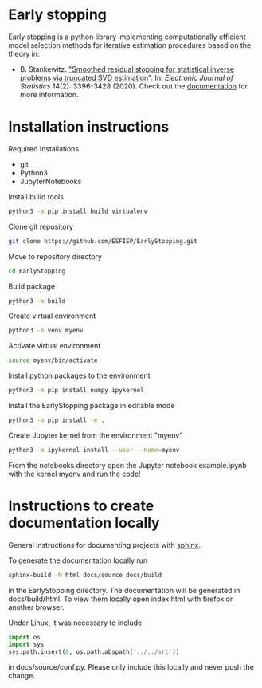 # Early stopping
Early stopping is a python library implementing computationally efficient model selection methods for iterative estimation procedures based on the theory in:
- B. Stankewitz. 
  ["Smoothed residual stopping for statistical inverse problems via truncated SVD estimation".](https://projecteuclid.org/journals/electronic-journal-of-statistics/volume-14/issue-2/Smoothed-residual-stopping-for-statistical-inverse-problems-via-truncated-SVD/10.1214/20-EJS1747.full?tab=ArticleLinkCited)
  In: <em>Electronic Journal of Statistics</em> 14(2): 3396-3428 (2020).
Check out the [documentation](https://esfiep.github.io/EarlyStopping/) for more information.

# Installation instructions
Required Installations
- git
- Python3
- JupyterNotebooks

Install build tools
```bash
python3 -m pip install build virtualenv
```

Clone git repository
```bash
git clone https://github.com/ESFIEP/EarlyStopping.git
```

Move to repository directory
```bash
cd EarlyStopping
```

Build package
```bash
python3 -m build
```

Create virtual environment
```bash
python3 -m venv myenv
```

Activate virtual environment
```bash
source myenv/bin/activate
```

Install python packages to the environment
```bash
python3 -m pip install numpy ipykernel
```

Install the EarlyStopping package in editable mode
```bash
python3 -m pip install -e . 
```

Create Jupyter kernel from the environment "myenv"
```bash
python3 -m ipykernel install --user --name=myenv
```

From the notebooks directory open the Jupyter notebook example.ipynb with the kernel myenv and run the code!


# Instructions to create documentation locally
General instructions for documenting projects with [sphinx](https://www.sphinx-doc.org/en/master/index.html).

To generate the documentation locally run
```bash
sphinx-build -M html docs/source docs/build
```
in the EarlyStopping directory. The documentation will be generated in docs/build/html. To view them locally open index.html with firefox or another browser.

Under Linux, it was necessary to include
```python
import os
import sys
sys.path.insert(0, os.path.abspath('../../src'))
```
in docs/source/conf.py. Please only include this locally and never push the change.


